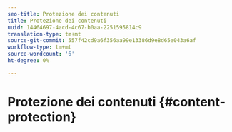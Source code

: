 ```yaml
---
seo-title: Protezione dei contenuti
title: Protezione dei contenuti
uuid: 14464697-4acd-4c67-b0aa-2251595814c9
translation-type: tm+mt
source-git-commit: 557f42cd9a6f356aa99e13386d9e8d65e043a6af
workflow-type: tm+mt
source-wordcount: '6'
ht-degree: 0%

---
```



# Protezione dei contenuti {#content-protection}
